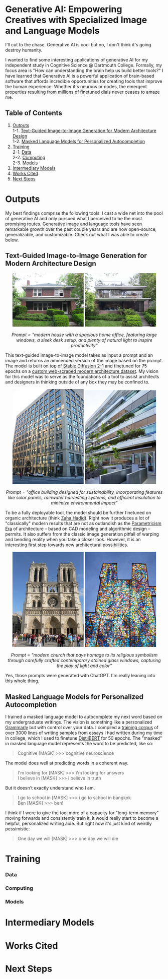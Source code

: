 # Generative AI: Empowering Creatives with Specialized Image and Language Models

I'll cut to the chase. Generative AI is cool but no, I don't think it's going destroy humanity.

I wanted to find some interesting applications of generative AI for my independent study in Cognitive Science @ Dartmouth College. Formally, my focus  area is "How can understanding the brain help us build better tools?" I have learned that Generative AI is a powerful application of brain-based software that affords incredible opportunities for creating tools that improve the human experience. Whether it's neurons or nodes, the emergent properties resulting from millions of finetuned dials never ceases to amaze me.

## Table of Contents

1. [Outputs](#outputs)  
1-1. [Text-Guided Image-to-Image Generation for Modern Architecture Design](##text-guided-image-to-image-generation-for-modern-architecture-design)  
1-2. [Masked Language Models for Personalized Autocompletion](##masked-language-models-for-personalized-autocompletion)  
2. [Training](#training)  
2-1. [Data](###data)  
2-2. [Computing](###computing)  
2-3. [Models](###models)  
3. [Intermediary Models](#intermediary-models)  
4. [Works Cited](#works-cited)  
5. [Next Steps](#next-steps)  

# Outputs

My best findings comprise the following tools. I cast a wide net into the pool of generative AI and only pursued what I perceived to be the most promising routes. Generative image and language tools have seen remarkable growth over the past couple years and are now open-source, generalizable, and customizable. Check out what I was able to create below.

## Text-Guided Image-to-Image Generation for Modern Architecture Design

<p align="center">
    <img src="Outputs/GenerativeArchitecture/Img2Img/House/Input.jpg" alt="Input Image" width="45%" />
    <img src="./Outputs/GenerativeArchitecture/Img2Img/House/Out5.png" alt="Output Image" width="45%" />
</p>

<p align="center">
    <em>Prompt = "modern house with a spacious home office, featuring large windows, a sleek desk setup, and plenty of natural light to inspire productivity"</em>
</p>

This text-guided image-to-image model takes as input a prompt and an image and returns an ammended version of the image based on the prompt. The model is built on top of [Stable Diffusion 2-1](https://huggingface.co/stabilityai/stable-diffusion-2-1-base) and finetuned for 75 epochs on a [custom web-scraped modern architecture dataset](https://huggingface.co/datasets/benlehrburger/modern-architecture). My vision for this model was to serve as the foundations of a tool to assist architects and designers in thinking outside of any box they may be confined to.

<p align="center">
    <img src="Outputs/GenerativeArchitecture/Img2Img/Office/Example-1/Input.jpg" alt="Input Image" width="45%" />
    <img src="Outputs/GenerativeArchitecture/Img2Img/Office/Example-1/Out1.png" alt="Output Image" width="45%" />
</p>

<p align="center">
    <em>Prompt = "office building designed for sustainability, incorporating features like solar panels, rainwater harvesting systems, and efficient insulation to minimize environmental impact"</em>
</p>

To be a fully deployable tool, the model should be further finetuned on organic architecture (think [Zaha Hadid](https://www.zaha-hadid.com/)). Right now it produces a lot of "classically" modern results that are not as outlandish as the [Parametricism Era](https://en.wikipedia.org/wiki/Parametricism) of architecture – based on CAD modeling and algorithmic design – permits. It also suffers from the classic image generation pitfall of warping and bending reality when you take a closer look. However, it is an interesting first step towards new architectural possibilities.

<p align="center">
    <img src="Outputs/GenerativeArchitecture/Img2Img/Church/Input.jpg" alt="Input Image" width="45%" />
    <img src="Outputs/GenerativeArchitecture/Img2Img/Church/Out1.png" alt="Output Image" width="45%" />
</p>

<p align="center">
    <em>Prompt = "modern church that pays homage to its religious symbolism through carefully crafted contemporary stained glass windows, capturing the play of light and color"</em>
</p>

Yes, those prompts were generated with ChatGPT. I'm really leaning into this whole thing.

## Masked Language Models for Personalized Autocompletion

I trained a masked language model to autocomplete my next word based on my undergraduate writings. The vision is something like a personalized [Grammarly](https://www.grammarly.com/) but with control over your data. I compiled a [training corpus](https://huggingface.co/datasets/benlehrburger/college-text-corpus) of over 3000 lines of writing samples from essays I had written during my time in college, which I used to finetune [DistilBERT](https://huggingface.co/distilbert-base-uncased) for 50 epochs. The "masked" in masked language model represents the word to be predicted, like so:

>Cognitive [MASK] >>> cognitive neuroscience

The model does well at predicting words in a coherent way.

>I'm looking for [MASK] >>> i'm looking for answers  
>I believe in [MASK] >>> i believe in truth

But it doesn't exactly understand who I am.

>I go to school in [MASK] >>> i go to school in bangkok  
>Ben [MASK] >>> ben!

I think if I were to give the tool more of a capacity for "long-term memory" moving forwards and consistently train it, it would really start to become a helpful, personalized writing aide. But right now it's just kind of weirdly pessimistic:

>One day we will [MASK] >>> one day we will die

# Training

### Data

### Computing

### Models

# Intermediary Models

# Works Cited

# Next Steps




